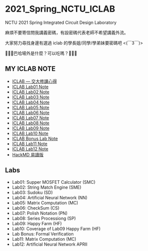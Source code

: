 # 2021_Spring_NCTU_ICLAB
NCTU 2021 Spring Integrated Circuit Design Laboratory

麻煩不要寄信問我講義密碼，有設密碼代表老師不希望講義外流。

大家努力尋找身邊有選過 iclab 的學長姐/同學/學弟妹要密碼吧 <(￣3￣)>

🦉🦉🦉巴哈場外是什麼？可以吃嗎？🦉🦉🦉


## MY ICLAB NOTE
- [ICLAB — 交大修課心得](https://medium.com/mirkat-x-blog/iclab-%E4%BA%A4%E5%A4%A7%E4%BF%AE%E8%AA%B2%E5%BF%83%E5%BE%97-b60f272c2f32)
- [ICLAB Lab01 Note](https://medium.com/mirkat-x-blog/iclab-lab01-note-4873441553cf)
- [ICLAB Lab02 Note](https://medium.com/mirkat-x-blog/iclab-lab02-note-6ced5cefbc72)
- [ICLAB Lab03 Note](https://medium.com/mirkat-x-blog/iclab-lab03-note-5e19d94d8cc5)
- [ICLAB Lab04 Note](https://medium.com/mirkat-x-blog/iclab-lab04-note-6a19d03b8d42)
- [ICLAB Lab05 Note](https://medium.com/mirkat-x-blog/iclab-lab05-note-e3491618b8ad)
- [ICLAB Lab06 Note](https://medium.com/mirkat-x-blog/clab-lab06-note-bb9ce8f1e114)
- [ICLAB Lab07 Note](https://medium.com/mirkat-x-blog/iclab-lab07-note-4f1a8fb3703e)
- [ICLAB Lab08 Note](https://medium.com/mirkat-x-blog/iclab-lab08-note-6e0b1e8686c8)
- [ICLAB Lab09 Note](https://medium.com/mirkat-x-blog/iclab-lab09-note-687c9e5e230e)
- [ICLAB Lab10 Note](https://medium.com/mirkat-x-blog/iclab-lab10-note-558aba7bb5bd)
- [ICLAB Bonus Lab Note](https://medium.com/mirkat-x-blog/iclab-bonus-lab-note-2fc17ff225cc)
- [ICLAB Lab11 Note](https://medium.com/mirkat-x-blog/iclab-lab11-note-af5a4a25b304)
- [ICLAB Lab12 Note](https://medium.com/mirkat-x-blog/iclab-lab12-note-803ceb14a757)
- [HackMD 易讀版](https://hackmd.io/@mirkat1206/BkiEkD_it/%2F3fknZ-_UR1iDvhLIw3CIGA)

## Labs
- Lab01: Supper MOSFET Calculator (SMC)
- Lab02: String Match Engine (SME)
- Lab03: Sudoku (SD)
- Lab04: Artificial Neural Network (NN)
- Lab05: Matrix Computation (MC)
- Lab06: CheckSum (CS)
- Lab07: Polish Notation (PN)
- Lab08: Series Processiong (SP)
- Lab09: Happy Farm (HF)
- Lab10: Coverage of Lab09 Happy Farm (HF)
- Lab Bonus: Formal Verification
- Lab11: Matrix Computation (MC)
- Lab12: Artificial Neural Network APRII
